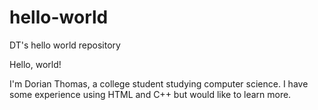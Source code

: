 # hello-world
DT's hello world repository

Hello, world!

I'm Dorian Thomas, a college student studying computer science.
I have some experience using HTML and C++ but would like to learn more.
